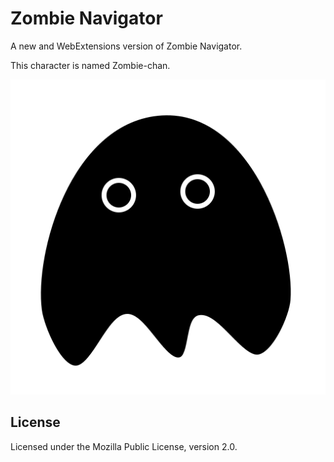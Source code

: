 # Zombie Navigator

A new and WebExtensions version of Zombie Navigator.

This character is named Zombie-chan.

![Zombie-chan](zombie.svg)

## License

Licensed under the Mozilla Public License, version 2.0.

